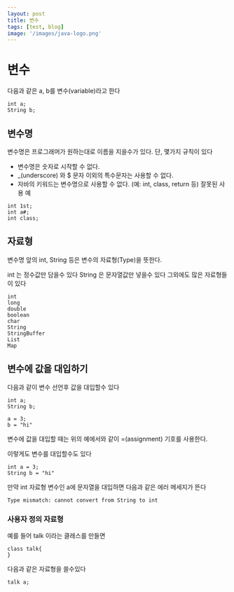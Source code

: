 ```yaml
---
layout: post
title: 변수
tags: [test, blog]
image: '/images/java-logo.png'
---
```

변수
=============

다음과 같은 a, b를 변수(variable)라고 한다
```
int a;
String b;
```
## 변수명
변수명은 프로그래머가 원하는대로 이름을 지을수가 있다.
단, 몇가지 규칙이 있다
* 변수명은 숫자로 시작할 수 없다.
* _(underscore) 와 $ 문자 이외의 특수문자는 사용할 수 없다.
* 자바의 키워드는 변수명으로 사용할 수 없다. (예: int, class, return 등)
잘못된 사용 예
```
int 1st;
int a#;
int class;
```
## 자료형
변수명 앞의 int, String 등은 변수의 자료형(Type)을 뜻한다.

int 는 정수값만 담을수 있다
String 은 문자열값만 넣을수 있다
그외에도 많은 자료형들이 있다
```
int
long
double
boolean
char
String
StringBuffer
List
Map
```
## 변수에 값을 대입하기
다음과 같이 변수 선언후 값을 대입할수 있다
```
int a;
String b;

a = 3;
b = "hi"
```
변수에 값을 대입할 때는 위의 예에서와 같이 =(assignment) 기호를 사용한다.

이렇게도 변수를 대입할수도 있다
```
int a = 3;
String b = "hi"
```
만약 int 자료형 변수인 a에 문자열을 대입하면 다음과 같은 에러 메세지가 뜬다
```
Type mismatch: cannot convert from String to int
```
### 사용자 정의 자료형
예를 들어 talk 이라는 클래스를 만들면
```
class talk{
}
````
다음과 같은 자료형을 쓸수있다
```
talk a;
```